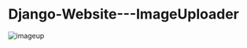 # Django-Website---ImageUploader

![imageup](https://user-images.githubusercontent.com/60343610/116265825-09babd00-a799-11eb-8edb-932e2afcaa07.png)
